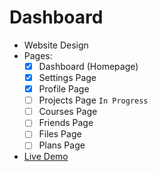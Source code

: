 # Dashboard
* Website Design
* Pages:
  * [x] Dashboard (Homepage)
  * [x] Settings Page
  * [x] Profile Page
  * [ ] Projects Page `In Progress`
  * [ ] Courses Page
  * [ ] Friends Page
  * [ ] Files Page
  * [ ] Plans Page
* [Live Demo](#)